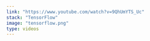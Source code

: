 ```yaml
---
link: "https://www.youtube.com/watch?v=9QhUmYTS_Uc"
stack: "TensorFlow"
image: "tensorflow.png"
type: videos
---
```

